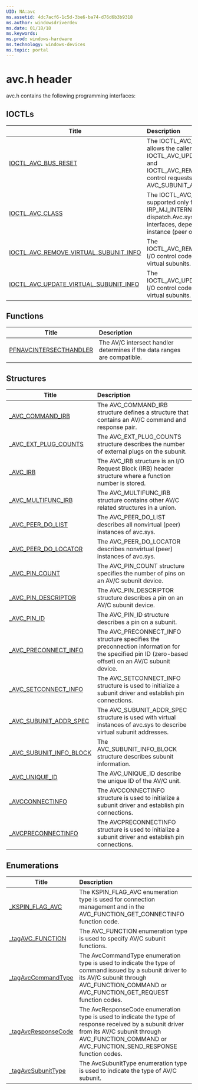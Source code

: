 ```yaml
---
UID: NA:avc
ms.assetid: 4dc7acf6-1c5d-3be6-ba74-d76d6b3b9318
ms.author: windowsdriverdev
ms.date: 01/18/18
ms.keywords: 
ms.prod: windows-hardware
ms.technology: windows-devices
ms.topic: portal
---
```


# avc.h header



avc.h contains the following programming interfaces:




## IOCTLs
| Title | Description |
| ---- |:---- |
| [IOCTL_AVC_BUS_RESET](ni-avc-ioctl_avc_bus_reset.md) | The IOCTL_AVC_BUS_RESET I/O control code allows the caller to complete any previous IOCTL_AVC_UPDATE_VIRTUAL_SUBUNIT_INFO and IOCTL_AVC_REMOVE_VIRTUAL_SUBUNIT_INFO control requests that did not use the AVC_SUBUNIT_ADDR_TRIGGERBUSRESET flag. |
| [IOCTL_AVC_CLASS](ni-avc-ioctl_avc_class.md) | The IOCTL_AVC_CLASS I/O control code is supported only from kernel mode, using the IRP_MJ_INTERNAL_DEVICE_CONTROL dispatch.Avc.sys supports two device interfaces, depending upon the type of instance (peer or virtual). |
| [IOCTL_AVC_REMOVE_VIRTUAL_SUBUNIT_INFO](ni-avc-ioctl_avc_remove_virtual_subunit_info.md) | The IOCTL_AVC_REMOVE_VIRTUAL_SUBUNIT_INFO I/O control code controls the enumeration of virtual subunits. |
| [IOCTL_AVC_UPDATE_VIRTUAL_SUBUNIT_INFO](ni-avc-ioctl_avc_update_virtual_subunit_info.md) | The IOCTL_AVC_UPDATE_VIRTUAL_SUBUNIT_INFO I/O control code controls the enumeration of virtual subunits. |


## Functions
| Title | Description |
| ---- |:---- |
| [PFNAVCINTERSECTHANDLER](nc-avc-pfnavcintersecthandler.md) | The AV/C intersect handler determines if the data ranges are compatible. |



## Structures
| Title | Description |
| ---- |:---- |
| [_AVC_COMMAND_IRB](ns-avc-_avc_command_irb.md) | The AVC_COMMAND_IRB structure defines a structure that contains an AV/C command and response pair. |
| [_AVC_EXT_PLUG_COUNTS](ns-avc-_avc_ext_plug_counts.md) | The AVC_EXT_PLUG_COUNTS structure describes the number of external plugs on the subunit. |
| [_AVC_IRB](ns-avc-_avc_irb.md) | The AVC_IRB structure is an I/O Request Block (IRB) header structure where a function number is stored. |
| [_AVC_MULTIFUNC_IRB](ns-avc-_avc_multifunc_irb.md) | The AVC_MULTIFUNC_IRB structure contains other AV/C related structures in a union. |
| [_AVC_PEER_DO_LIST](ns-avc-_avc_peer_do_list.md) | The AVC_PEER_DO_LIST describes all nonvirtual (peer) instances of avc.sys. |
| [_AVC_PEER_DO_LOCATOR](ns-avc-_avc_peer_do_locator.md) | The AVC_PEER_DO_LOCATOR describes nonvirtual (peer) instances of avc.sys. |
| [_AVC_PIN_COUNT](ns-avc-_avc_pin_count.md) | The AVC_PIN_COUNT structure specifies the number of pins on an AV/C subunit device. |
| [_AVC_PIN_DESCRIPTOR](ns-avc-_avc_pin_descriptor.md) | The AVC_PIN_DESCRIPTOR structure describes a pin on an AV/C subunit device. |
| [_AVC_PIN_ID](ns-avc-_avc_pin_id.md) | The AVC_PIN_ID structure describes a pin on a subunit. |
| [_AVC_PRECONNECT_INFO](ns-avc-_avc_preconnect_info.md) | The AVC_PRECONNECT_INFO structure specifies the preconnection information for the specified pin ID (zero-based offset) on an AV/C subunit device. |
| [_AVC_SETCONNECT_INFO](ns-avc-_avc_setconnect_info.md) | The AVC_SETCONNECT_INFO structure is used to initialize a subunit driver and establish pin connections. |
| [_AVC_SUBUNIT_ADDR_SPEC](ns-avc-_avc_subunit_addr_spec.md) | The AVC_SUBUNIT_ADDR_SPEC structure is used with virtual instances of avc.sys to describe virtual subunit addresses. |
| [_AVC_SUBUNIT_INFO_BLOCK](ns-avc-_avc_subunit_info_block.md) | The AVC_SUBUNIT_INFO_BLOCK structure describes subunit information. |
| [_AVC_UNIQUE_ID](ns-avc-_avc_unique_id.md) | The AVC_UNIQUE_ID describe the unique ID of the AV/C unit. |
| [_AVCCONNECTINFO](ns-avc-_avcconnectinfo.md) | The AVCCONNECTINFO structure is used to initialize a subunit driver and establish pin connections. |
| [_AVCPRECONNECTINFO](ns-avc-_avcpreconnectinfo.md) | The AVCPRECONNECTINFO structure is used to initialize a subunit driver and establish pin connections. |


## Enumerations
| Title | Description |
| ---- |:---- |
| [_KSPIN_FLAG_AVC](ne-avc-_kspin_flag_avc.md) | The KSPIN_FLAG_AVC enumeration type is used for connection management and in the AVC_FUNCTION_GET_CONNECTINFO function code. |
| [_tagAVC_FUNCTION](ne-avc-_tagavc_function.md) | The AVC_FUNCTION enumeration type is used to specify AV/C subunit functions. |
| [_tagAvcCommandType](ne-avc-_tagavccommandtype.md) | The AvcCommandType enumeration type is used to indicate the type of command issued by a subunit driver to its AV/C subunit through AVC_FUNCTION_COMMAND or AVC_FUNCTION_GET_REQUEST function codes. |
| [_tagAvcResponseCode](ne-avc-_tagavcresponsecode.md) | The AvcResponseCode enumeration type is used to indicate the type of response received by a subunit driver from its AV/C subunit through AVC_FUNCTION_COMMAND or AVC_FUNCTION_SEND_RESPONSE function codes. |
| [_tagAvcSubunitType](ne-avc-_tagavcsubunittype.md) | The AvcSubunitType enumeration type is used to indicate the type of AV/C subunit. |